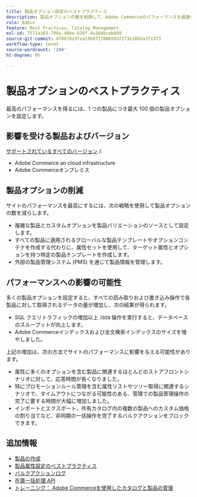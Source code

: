 ```yaml
---
title: 製品オプション設定のベストプラクティス
description: 製品オプションの数を制限して、Adobe Commerceのパフォーマンスを最適化します。
role: Admin
feature: Best Practices, Catalog Management
exl-id: 7571a163-798a-40be-b26f-4a184bceb809
source-git-commit: df8878a3fea19b8f1780b5037273e18b5a3f1373
workflow-type: tm+mt
source-wordcount: '294'
ht-degree: 0%

---
```


# 製品オプションのベストプラクティス

最高のパフォーマンスを得るには、1 つの製品につき最大 100 個の製品オプションを設定します。

## 影響を受ける製品およびバージョン

[サポートされているすべてのバージョン](../../../release/versions.md) /:

- Adobe Commerce an cloud infrastructure
- Adobe Commerceオンプレミス

## 製品オプションの削減

サイトのパフォーマンスを最高にするには、次の戦略を使用して製品オプションの数を減らします。

- 複雑な製品とカスタムオプションを製品バリエーションのソースとして設定します。
- すべての製品に適用されるグローバルな製品テンプレートやオプションコンテナを作成する代わりに、属性セットを使用して、ターゲット属性とオプションを持つ特定の製品テンプレートを作成します。
- 外部の製品管理システム (PMS) を通じて製品情報を管理します。

## パフォーマンスへの影響の可能性

多くの製品オプションを設定すると、すべての読み取りおよび書き込み操作で各製品に対して取得されるデータの量が増加し、次の結果が得られます。

- SQL クエリトラフィックの増加以上 `JOIN` 操作を実行すると、データベースのスループットが向上します。
- Adobe Commerceインデックスおよび全文検索インデックスのサイズを増やしました。

上記の増加は、次の方法でサイトのパフォーマンスに影響を与える可能性があります。

- 属性に多くのオプションを含む製品に関連するほとんどのストアフロントシナリオに対して、応答時間が長くなりました。
- 特にプロモーションルール管理を含む属性リストやツリー取得に関連するシナリオで、タイムアウトにつながる可能性のある、管理での製品管理操作の完了に要する時間が大幅に増加しました。
- インポートとエクスポート、共有カタログ内の複数の製品へのカスタム価格の割り当てなど、非同期の一括操作を完了するバルクアクションをブロックできます。

## 追加情報

- [製品の作成](https://experienceleague.adobe.com/docs/commerce-admin/catalog/products/product-create.html)
- [製品属性設定のベストプラクティス](product-attributes-and-options.md)
- [バルクアクションログ](https://docs.magento.com/user-guide/system/action-log-bulk-actions.html)
- [在庫一括処理 API](https://developer.adobe.com/commerce/webapi/rest/inventory/bulk-inventory/)
- [トレーニング： Adobe Commerceを使用したカタログと製品の管理](https://learning.adobe.com/catalog/adobe_commerce/cours000000000098643.html)
